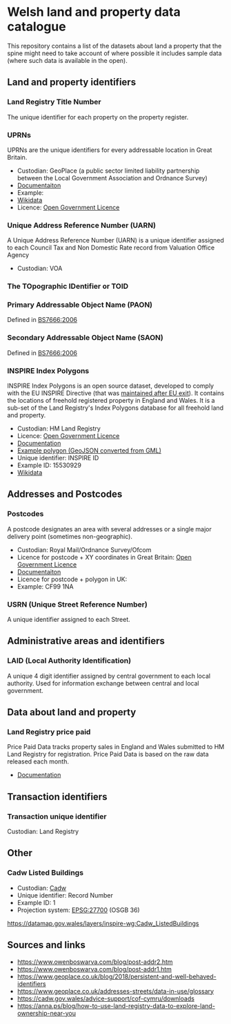 # Welsh land and property data catalogue

This repository contains a list of the datasets about land a property that the spine might need to take account of where possible it includes sample data (where such data is available in the open).

## Land and property identifiers

### Land Registry Title Number

The unique identifier for each property on the property register.

### UPRNs

UPRNs are the unique identifiers for every addressable location in Great Britain.

* Custodian: GeoPlace (a public sector limited liability partnership between the Local Government Association and Ordnance Survey)
* [Documentaiton](https://www.geoplace.co.uk/addresses-streets/location-data/the-uprn)
* Example:
* [Wikidata](https://www.wikidata.org/wiki/Wikidata:Property_proposal/Unique_Property_Reference_Number)
* Licence: [Open Government Licence](https://use-land-property-data.service.gov.uk/datasets/inspire/download)

### Unique Address Reference Number (UARN)

A Unique Address Reference Number (UARN) is a unique identifier assigned to each Council Tax and Non Domestic Rate record from Valuation Office Agency

* Custodian: VOA

### The TOpographic IDentifier or TOID

### Primary Addressable Object Name (PAON)

Defined in [BS7666:2006](https://static.geoplace.co.uk/downloads/british-standard-7776.pdf)

### Secondary Addressable Object Name (SAON)

Defined in [BS7666:2006](https://static.geoplace.co.uk/downloads/british-standard-7776.pdf)

### INSPIRE Index Polygons

INSPIRE Index Polygons is an open source dataset, developed to comply with the EU INSPIRE Directive (that was [maintained after EU exit](https://www.gov.uk/eu-withdrawal-act-2018-statutory-instruments/the-inspire-amendment-eu-exit-regulations-2018)). It contains the locations of freehold registered property in England and Wales. It is a sub-set of the Land Registry's Index Polygons database for all freehold land and property.

* Custodian: HM Land Registry
* Licence: [Open Government Licence](https://use-land-property-data.service.gov.uk/datasets/inspire/download)
* [Documentation](https://use-land-property-data.service.gov.uk/datasets/inspire/download)
* [Example polygon (GeoJSON converted from GML)](examples/inspire-example.geojson)
* Unique identifier: INSPIRE ID
* Example ID: 15530929
* [Wikidata](https://www.wikidata.org/wiki/Wikidata:Property_proposal/INSPIRE_ID)

## Addresses and Postcodes

### Postcodes

A postcode designates an area with several addresses or a single major delivery point (sometimes non-geographic).

* Custodian: Royal Mail/Ordnance Survey/Ofcom
* Licence for postcode + XY coordinates in Great Britain: [Open Government Licence](https://use-land-property-data.service.gov.uk/datasets/inspire/download)
* [Documentaiton](https://www.ordnancesurvey.co.uk/business-government/products/code-point-open)
* Licence for postcode + polygon in UK:
* Example: CF99 1NA

### USRN (Unique Street Reference Number)

A unique identifier assigned to each Street.

## Administrative areas and identifiers

### LAID (Local Authority Identification)

A unique 4 digit identifier assigned by central government to each local authority.  Used for information exchange between central and local government.

## Data about land and property

### Land Registry price paid

Price Paid Data tracks property sales in England and Wales submitted to HM Land Registry for registration. Price Paid Data is based on the raw data released each month.

* [Documentation](https://www.gov.uk/guidance/about-the-price-paid-data#explanations-of-column-headers-in-the-ppd)

## Transaction identifiers

### Transaction unique identifier

Custodian: Land Registry

## Other

### Cadw Listed Buildings
* Custodian: [Cadw](https://cadw.gov.wales)
* Unique identifier: Record Number
* Example ID: 1
* Projection system: [EPSG:27700](https://epsg.io/27700) (OSGB 36)

https://datamap.gov.wales/layers/inspire-wg:Cadw_ListedBuildings

## Sources and links

* https://www.owenboswarva.com/blog/post-addr2.htm
* https://www.owenboswarva.com/blog/post-addr1.htm
* https://www.geoplace.co.uk/blog/2018/persistent-and-well-behaved-identifiers
* https://www.geoplace.co.uk/addresses-streets/data-in-use/glossary
* https://cadw.gov.wales/advice-support/cof-cymru/downloads
* https://anna.ps/blog/how-to-use-land-registry-data-to-explore-land-ownership-near-you

